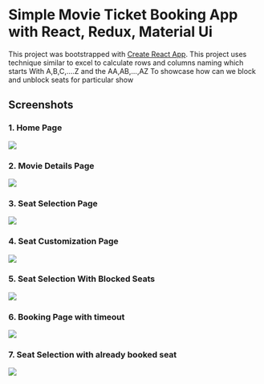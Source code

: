 # Simple Movie Ticket Booking App with React, Redux, Material Ui

This project was bootstrapped with [Create React App](https://github.com/facebook/create-react-app).
This project uses technique similar to excel to calculate rows and columns naming
which starts With A,B,C,....Z and the AA,AB,...,AZ
To showcase how can we block and unblock seats for particular show

## Screenshots

### 1. Home Page
![](https://github.com/pawanbangar/ticket-booking/blob/master/screenshots/Screenshot%202024-10-13%20at%208.32.53%E2%80%AFPM.png)

### 2. Movie Details Page
![](https://github.com/pawanbangar/ticket-booking/blob/master/screenshots/Screenshot%202024-10-13%20at%208.33.05%E2%80%AFPM.png)

### 3. Seat Selection Page
![](https://github.com/pawanbangar/ticket-booking/blob/master/screenshots/Screenshot%202024-10-13%20at%208.33.16%E2%80%AFPM.png)

### 4. Seat Customization Page
![](https://github.com/pawanbangar/ticket-booking/blob/master/screenshots/Screenshot%202024-10-13%20at%208.33.28%E2%80%AFPM.png)

### 5. Seat Selection With Blocked Seats
![](https://github.com/pawanbangar/ticket-booking/blob/master/screenshots/Screenshot%202024-10-13%20at%208.34.05%E2%80%AFPM.png)

### 6. Booking Page with timeout
![](https://github.com/pawanbangar/ticket-booking/blob/master/screenshots/Screenshot%202024-10-13%20at%208.34.11%E2%80%AFPM.png)

### 7. Seat Selection with already booked seat
![](https://github.com/pawanbangar/ticket-booking/blob/master/screenshots/Screenshot%202024-10-13%20at%208.34.22%E2%80%AFPM.png)
